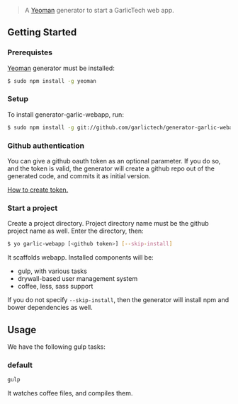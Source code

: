 > A [Yeoman](http://yeoman.io) generator to start a GarlicTech web app.

## Getting Started

### Prerequistes

[Yeoman](http://yeoman.io) generator must be installed:

```bash
$ sudo npm install -g yeoman
```

### Setup
To install generator-garlic-webapp, run:

```bash
$ sudo npm install -g git://github.com/garlictech/generator-garlic-webapp.git
```

### Github authentication

You can give a github oauth token as an optional parameter. If you do so, and the token is valid, the generator will create a github repo out of the generated code, and commits it as initial version.

[How to create token.](https://help.github.com/articles/creating-an-access-token-for-command-line-use/)


### Start a project

Create a project directory. Project directory name must be the github project name as well. Enter the directory, then:

```bash
$ yo garlic-webapp [<github token>] [--skip-install]
```

It scaffolds webapp. Installed components will be:

* gulp, with various tasks
* drywall-based user management system 
* coffee, less, sass support

If you do not specify `--skip-install`, then the generator will install npm and bower dependencies as well.

## Usage

We have the following gulp tasks:

### default

```bash
gulp
```
It watches coffee files, and compiles them.
